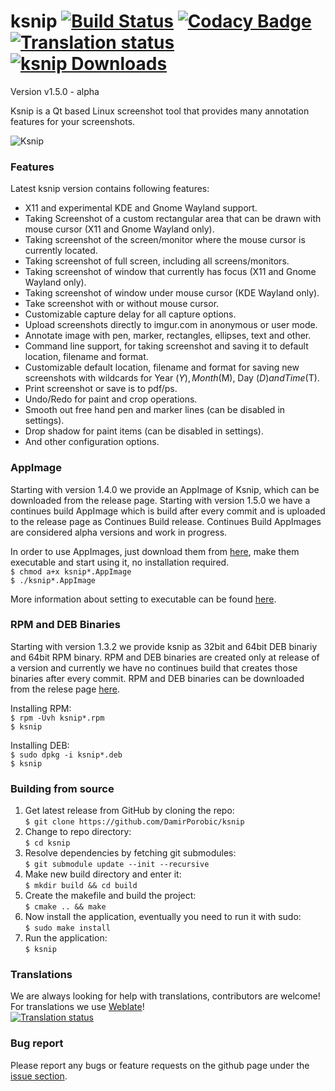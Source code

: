 # ksnip [![Build Status](https://travis-ci.org/DamirPorobic/ksnip.svg?branch=master)](https://travis-ci.org/DamirPorobic/ksnip) [![Codacy Badge](https://api.codacy.com/project/badge/Grade/94558bfc42d1466fae691a646cfe3f09)](https://www.codacy.com/app/DamirPorobic/ksnip?utm_source=github.com&amp;utm_medium=referral&amp;utm_content=DamirPorobic/ksnip&amp;utm_campaign=Badge_Grade) [![Translation status](https://hosted.weblate.org/widgets/ksnip/-/translations/svg-badge.svg)](https://hosted.weblate.org/engage/ksnip/?utm_source=widget) [![ksnip Downloads](https://img.shields.io/github/downloads/damirporobic/ksnip/total.svg)](https://github.com/damirporobic/ksnip/releases)

Version v1.5.0 - alpha

Ksnip is a Qt based Linux screenshot tool that provides many annotation features 
for your screenshots.

![Ksnip](https://i.imgur.com/Zvnl8PT.png "Ksnip with annotations")


### Features
Latest ksnip version contains following features:
* X11 and experimental KDE and Gnome Wayland support.
* Taking Screenshot of a custom rectangular area that can be drawn with mouse cursor (X11 and Gnome Wayland only).
* Taking screenshot of the screen/monitor where the mouse cursor is currently located.
* Taking screenshot of full screen, including all screens/monitors.
* Taking screenshot of window that currently has focus (X11 and Gnome Wayland only).
* Taking screenshot of window under mouse cursor (KDE Wayland only).
* Take screenshot with or without mouse cursor.
* Customizable capture delay for all capture options.
* Upload screenshots directly to imgur.com in anonymous or user mode.
* Annotate image with pen, marker, rectangles, ellipses, text and other.
* Command line support, for taking screenshot and saving it to default location, filename and format.
* Customizable default location, filename and format for saving new screenshots with wildcards for Year ($Y), Month ($M), Day ($D) and Time ($T).
* Print screenshot or save is to pdf/ps.
* Undo/Redo for paint and crop operations.
* Smooth out free hand pen and marker lines (can be disabled in settings).
* Drop shadow for paint items (can be disabled in settings).
* And other configuration options.


### AppImage
Starting with version 1.4.0 we provide an AppImage of Ksnip, which can be downloaded from the release page. 
Starting with version 1.5.0 we have a continues build AppImage which is build after every commit and is uploaded to the release page as Continues Build release. Continues Build AppImages are considered alpha versions and work in progress. 

In order to use AppImages, just download them from [here](https://github.com/damirporobic/ksnip/releases), make them executable and start using it, no installation required.  
`$ chmod a+x ksnip*.AppImage`  
`$ ./ksnip*.AppImage`

More information about setting to executable can be found [here](https://discourse.appimage.org/t/how-to-make-an-appimage-executable/80).


### RPM and DEB Binaries
Starting with version 1.3.2 we provide ksnip as 32bit and 64bit DEB binariy and 64bit RPM binary. RPM and DEB binaries are created only at release of a version and currently we have no continues build that creates those binaries after every commit. RPM and DEB binaries can be downloaded from the relese page [here](https://github.com/DamirPorobic/ksnip/releases).

Installing RPM:  
`$ rpm -Uvh ksnip*.rpm`  
`$ ksnip`  

Installing DEB:  
`$ sudo dpkg -i ksnip*.deb`  
`$ ksnip`  


### Building from source

1. Get latest release from GitHub by cloning the repo:  
    `$ git clone https://github.com/DamirPorobic/ksnip`  
2. Change to repo directory:  
    `$ cd ksnip`  
3. Resolve dependencies by fetching git submodules:  
    `$ git submodule update --init --recursive`  
4. Make new build directory and enter it:  
    `$ mkdir build && cd build`  
5. Create the makefile and build the project:  
    `$ cmake .. && make`  
6. Now install the application, eventually you need to run it with sudo:  
    `$ sudo make install`  
6. Run the application:  
    `$ ksnip`  


### Translations
We are always looking for help with translations, contributors are welcome!  
For translations we use [Weblate](https://hosted.weblate.org/projects/ksnip/translations/)!  
[![Translation status](https://hosted.weblate.org/widgets/ksnip/-/translations/multi-green.svg)](https://hosted.weblate.org/engage/ksnip/?utm_source=widget)

### Bug report
Please report any bugs or feature requests on the github page under the [issue section](https://github.com/DamirPorobic/ksnip/issues).
